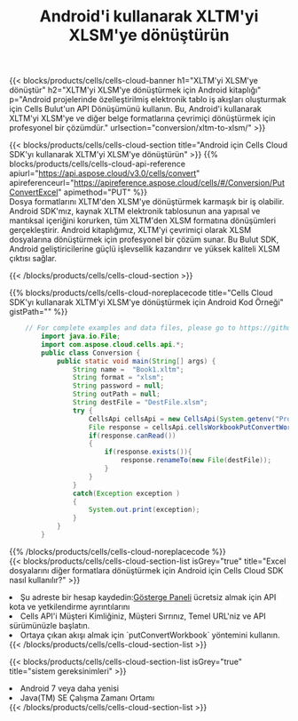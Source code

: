 ﻿---
title:  Android'i kullanarak XLTM'yi XLSM'ye dönüştürün
description: XLTM biçimindeki bir dosyayı XLSM biçimindeki dosyaya dönüştürmek için Android için Aspose.Cells Cloud SDK'yı kullanma.
kwords: Excel, Convert XLTM to XLSM, REST, Android
---
{{< blocks/products/cells/cells-cloud-banner h1="XLTM\'yi XLSM\'ye dönüştür" h2="XLTM\'yi XLSM\'ye dönüştürmek için Android kitaplığı" p="Android projelerinde özelleştirilmiş elektronik tablo iş akışları oluşturmak için Cells Bulut\'un API Dönüşümünü kullanın. Bu, Android\'i kullanarak XLTM\'yi XLSM\'ye ve diğer belge formatlarına çevrimiçi dönüştürmek için profesyonel bir çözümdür." urlsection="conversion/xltm-to-xlsm/" >}}

{{< blocks/products/cells/cells-cloud-section title="Android için Cells Cloud SDK\'yı kullanarak XLTM\'yi XLSM\'ye dönüştürün" >}}
{{% blocks/products/cells/cells-cloud-api-reference apiurl="https://api.aspose.cloud/v3.0/cells/convert" apireferenceurl="https://apireference.aspose.cloud/cells/#/Conversion/PutConvertExcel" apimethod="PUT" %}}
<br/>
Dosya formatlarını XLTM'den XLSM'ye dönüştürmek karmaşık bir iş olabilir. Android SDK'mız, kaynak XLTM elektronik tablosunun ana yapısal ve mantıksal içeriğini korurken, tüm XLTM'den XLSM formatına dönüşümleri gerçekleştirir. Android kitaplığımız, XLTM'yi çevrimiçi olarak XLSM dosyalarına dönüştürmek için profesyonel bir çözüm sunar. Bu Bulut SDK, Android geliştiricilerine güçlü işlevsellik kazandırır ve yüksek kaliteli XLSM çıktısı sağlar.

{{< /blocks/products/cells/cells-cloud-section >}}

{{% blocks/products/cells/cells-cloud-noreplacecode title="Cells Cloud SDK\'yı kullanarak XLTM\'yi XLSM\'ye dönüştürmek için Android Kod Örneği" gistPath="" %}}

```java
    // For complete examples and data files, please go to https://github.com/aspose-cells-cloud/aspose-cells-cloud-android/
        import java.io.File;
        import com.aspose.cloud.cells.api.*;
        public class Conversion {
            public static void main(String[] args) {
                String name =  "Book1.xltm";
                String format = "xlsm";
                String password = null;
                String outPath = null;
                String destFile = "DestFile.xlsm";
                try {
                    CellsApi cellsApi = new CellsApi(System.getenv("ProductClientId"), System.getenv("ProductClientSecret"));
                    File response = cellsApi.cellsWorkbookPutConvertWorkbook(new File(name), format, password, outPath, null,null);
                    if(response.canRead())
                    {
                        if(response.exists()){
                            response.renameTo(new File(destFile));
                        }
                    }
                }
                catch(Exception exception )
                {
                    System.out.print(exception);
                }
            }
        }
```

{{% /blocks/products/cells/cells-cloud-noreplacecode %}}
<br/>
{{< blocks/products/cells/cells-cloud-section-list isGrey="true" title="Excel dosyalarını diğer formatlara dönüştürmek için Android için Cells Cloud SDK nasıl kullanılır?" >}}
<li> Şu adreste bir hesap kaydedin:<a href="https://dashboard.aspose.cloud/">Gösterge Paneli</a> ücretsiz almak için API kota ve yetkilendirme ayrıntılarını</li>
<li>Cells API'i Müşteri Kimliğiniz, Müşteri Sırrınız, Temel URL'niz ve API sürümünüzle başlatın.</li>
<li>Ortaya çıkan akışı almak için `putConvertWorkbook` yöntemini kullanın.</li>
{{< /blocks/products/cells/cells-cloud-section-list >}}

{{< blocks/products/cells/cells-cloud-section-list isGrey="true" title="sistem gereksinimleri" >}}
<li>Android 7 veya daha yenisi</li>
<li>Java(TM) SE Çalışma Zamanı Ortamı</li>
{{< /blocks/products/cells/cells-cloud-section-list >}}
